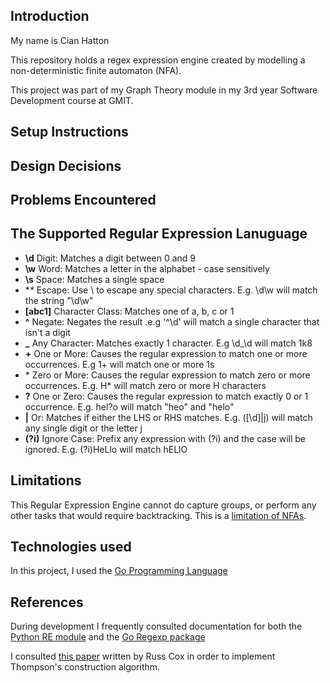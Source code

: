 ## Introduction

My name is Cian Hatton

This repository holds a regex expression engine created by modelling a non-deterministic finite automaton (NFA).

This project was part of my Graph Theory module in my 3rd year Software Development course at GMIT.

## Setup Instructions

## Design Decisions

## Problems Encountered

## The Supported Regular Expression Lanuguage

- **\d**  Digit: Matches a digit between 0 and 9
- **\w**  Word: Matches a letter in the alphabet - case sensitively
- **\s**  Space: Matches a single space
- **\** Escape: Use \ to escape any special characters. E.g. \\d\\w will match the string "\d\w"
- **[abc1]** Character Class: Matches one of a, b, c or 1
- **^** Negate: Negates the result .e.g '^\d' will match a single character that isn't a digit
- **_** Any Character: Matches exactly 1 character. E.g \d_\d will match 1k8
- **\+** One or More: Causes the regular expression to match one or more occurrences. E.g 1+ will match one or more 1s
- \* Zero or More: Causes the regular expression to match zero or more occurrences. E.g. H* will match zero or more H characters
- **?** One or Zero: Causes the regular expression to match exactly 0 or 1 occurrence. E.g. hel?o will match "heo" and "helo"
- **|** Or: Matches if either the LHS or RHS matches. E.g. ([\d]|j) will match any single digit or the letter j
- **(?i)** Ignore Case: Prefix any expression with (?i) and the case will be ignored. E.g. (?i)HeLlo will match hELlO

## Limitations

This Regular Expression Engine cannot do capture groups, or perform any other tasks that would require backtracking. This is a [limitation of NFAs](http://useless-factor.blogspot.ie/2008/05/regexp-research.html).

## Technologies used

In this project, I used the [Go Programming Language](https://golang.org/)

## References

During development I frequently consulted documentation for both the [Python RE module](https://docs.python.org/3/library/re.html) and the [Go Regexp package](https://golang.org/pkg/regexp/)

I consulted [this paper](https://swtch.com/~rsc/regexp/regexp1.html) written by Russ Cox in order to implement Thompson's construction algorithm.


